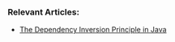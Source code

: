 ### Relevant Articles:

- [The Dependency Inversion Principle in Java](https://www.baeldung.com/java-dependency-inversion-principle)

